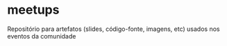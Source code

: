 # meetups
Repositório para artefatos (slides, código-fonte, imagens, etc) usados nos eventos da comunidade
